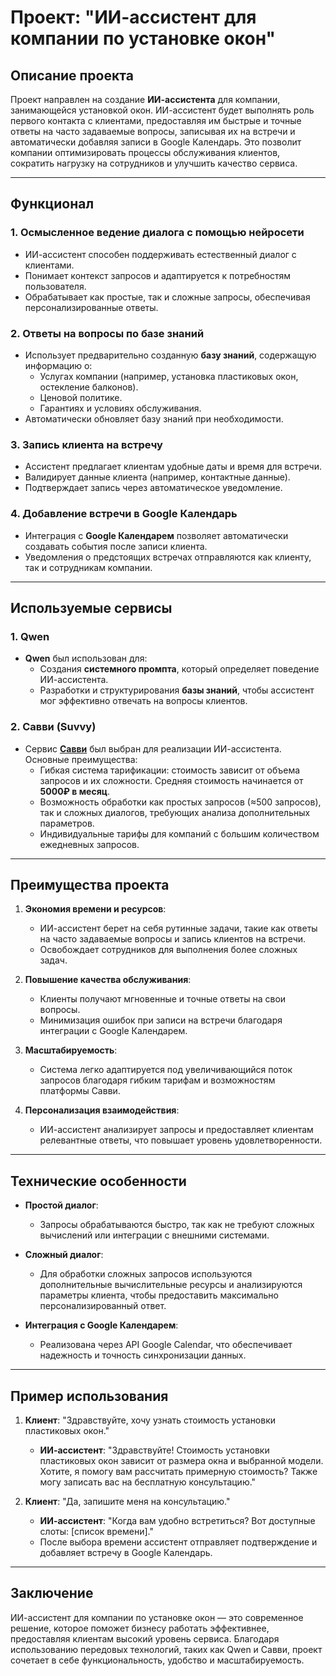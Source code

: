 # Проект: "ИИ-ассистент для компании по установке окон"

## Описание проекта

Проект направлен на создание **ИИ-ассистента** для компании, занимающейся установкой окон. ИИ-ассистент будет выполнять роль первого контакта с клиентами, предоставляя им быстрые и точные ответы на часто задаваемые вопросы, записывая их на встречи и автоматически добавляя записи в Google Календарь. Это позволит компании оптимизировать процессы обслуживания клиентов, сократить нагрузку на сотрудников и улучшить качество сервиса.

---

## Функционал

### 1. **Осмысленное ведение диалога с помощью нейросети**
   - ИИ-ассистент способен поддерживать естественный диалог с клиентами.
   - Понимает контекст запросов и адаптируется к потребностям пользователя.
   - Обрабатывает как простые, так и сложные запросы, обеспечивая персонализированные ответы.

### 2. **Ответы на вопросы по базе знаний**
   - Использует предварительно созданную **базу знаний**, содержащую информацию о:
     - Услугах компании (например, установка пластиковых окон, остекление балконов).
     - Ценовой политике.
     - Гарантиях и условиях обслуживания.
   - Автоматически обновляет базу знаний при необходимости.

### 3. **Запись клиента на встречу**
   - Ассистент предлагает клиентам удобные даты и время для встречи.
   - Валидирует данные клиента (например, контактные данные).
   - Подтверждает запись через автоматическое уведомление.

### 4. **Добавление встречи в Google Календарь**
   - Интеграция с **Google Календарем** позволяет автоматически создавать события после записи клиента.
   - Уведомления о предстоящих встречах отправляются как клиенту, так и сотрудникам компании.

---

## Используемые сервисы

### 1. **Qwen**
   - **Qwen** был использован для:
     - Создания **системного промпта**, который определяет поведение ИИ-ассистента.
     - Разработки и структурирования **базы знаний**, чтобы ассистент мог эффективно отвечать на вопросы клиентов.

### 2. **Савви (Suvvy)**
   - Сервис **[Савви](https://suvvy.ai/)** был выбран для реализации ИИ-ассистента. Основные преимущества:
     - Гибкая система тарификации: стоимость зависит от объема запросов и их сложности. Средняя стоимость начинается от **5000₽ в месяц**.
     - Возможность обработки как простых запросов (≈500 запросов), так и сложных диалогов, требующих анализа дополнительных параметров.
     - Индивидуальные тарифы для компаний с большим количеством ежедневных запросов.

---

## Преимущества проекта

1. **Экономия времени и ресурсов**:
   - ИИ-ассистент берет на себя рутинные задачи, такие как ответы на часто задаваемые вопросы и запись клиентов на встречи.
   - Освобождает сотрудников для выполнения более сложных задач.

2. **Повышение качества обслуживания**:
   - Клиенты получают мгновенные и точные ответы на свои вопросы.
   - Минимизация ошибок при записи на встречи благодаря интеграции с Google Календарем.

3. **Масштабируемость**:
   - Система легко адаптируется под увеличивающийся поток запросов благодаря гибким тарифам и возможностям платформы Савви.

4. **Персонализация взаимодействия**:
   - ИИ-ассистент анализирует запросы и предоставляет клиентам релевантные ответы, что повышает уровень удовлетворенности.

---

## Технические особенности

- **Простой диалог**:
  - Запросы обрабатываются быстро, так как не требуют сложных вычислений или интеграции с внешними системами.
  
- **Сложный диалог**:
  - Для обработки сложных запросов используются дополнительные вычислительные ресурсы и анализируются параметры клиента, чтобы предоставить максимально персонализированный ответ.

- **Интеграция с Google Календарем**:
  - Реализована через API Google Calendar, что обеспечивает надежность и точность синхронизации данных.

---

## Пример использования

1. **Клиент**: "Здравствуйте, хочу узнать стоимость установки пластиковых окон."
   - **ИИ-ассистент**: "Здравствуйте! Стоимость установки пластиковых окон зависит от размера окна и выбранной модели. Хотите, я помогу вам рассчитать примерную стоимость? Также могу записать вас на бесплатную консультацию."

2. **Клиент**: "Да, запишите меня на консультацию."
   - **ИИ-ассистент**: "Когда вам удобно встретиться? Вот доступные слоты: [список времени]."
   - После выбора времени ассистент отправляет подтверждение и добавляет встречу в Google Календарь.

---

## Заключение

ИИ-ассистент для компании по установке окон — это современное решение, которое поможет бизнесу работать эффективнее, предоставляя клиентам высокий уровень сервиса. Благодаря использованию передовых технологий, таких как Qwen и Савви, проект сочетает в себе функциональность, удобство и масштабируемость.
